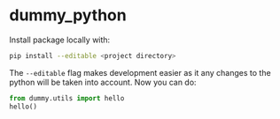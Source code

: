 # dummy_python

Install package locally with:

```bash
pip install --editable <project directory>
```

The `--editable` flag makes development easier as it any changes to the python 
will be taken into account. Now you can do:

```python
from dummy.utils import hello
hello()
``` 